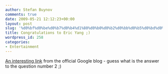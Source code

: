 ```yaml
---
author: Stefan Buynov
comments: true
date: 2009-05-21 12:12:23+00:00
layout: post
slug: '%d0%bf%d0%be%d0%b7%d0%b4%d1%80%d0%b0%d0%b2%d0%bb%d0%b5%d0%bd%d0%b8%d1%8f-%d0%b7%d0%b0-%d0%b5%d1%80%d0%b8%d0%ba-%d1%8f%d0%bd%d0%b3'
title: Congratulations to Eric Yang ;)
wordpress_id: 258
categories:
- Entertainment
---
```


[An interesting link](http://googleblog.blogspot.com/2009/05/congratulations-eric-yang-winner-of.html) from the official Google blog - guess what is the answer to the question number 2 ;)

